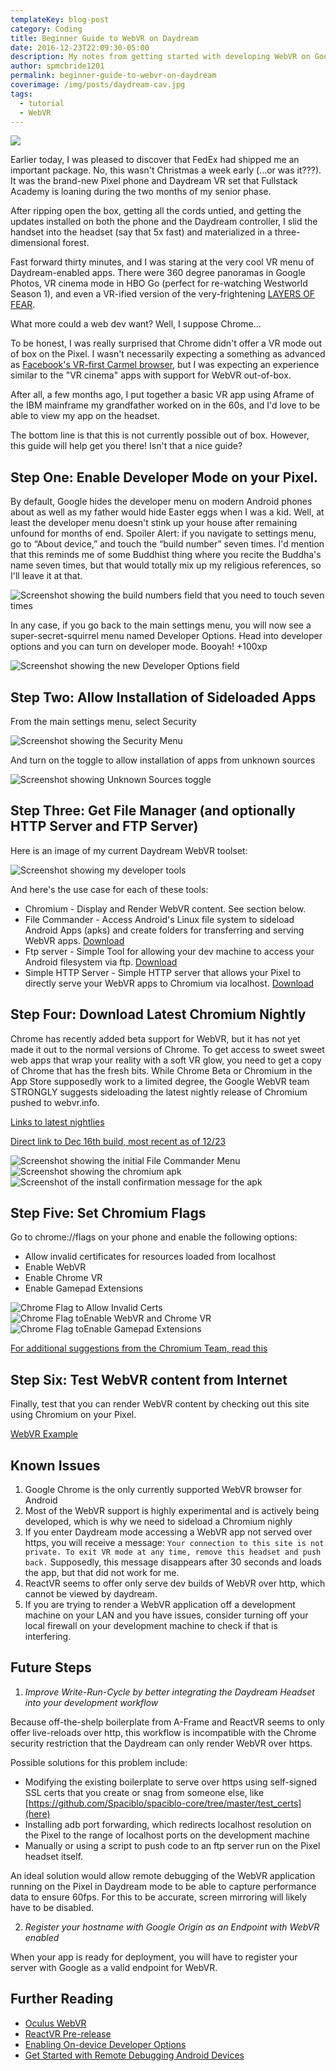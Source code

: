 ```yaml
---
templateKey: blog-post
category: Coding
title: Beginner Guide to WebVR on Daydream
date: 2016-12-23T22:09:30-05:00
description: My notes from getting started with developing WebVR on Google Daydream
author: spmcbride1201
permalink: beginner-guide-to-webvr-on-daydream
coverimage: /img/posts/daydream-cav.jpg
tags:
  - tutorial
  - WebVR
---
```


![](/img/posts/daydream-cav.jpg)

Earlier today, I was pleased to discover that FedEx had shipped me an important package. No, this wasn't Christmas a week early (...or was it???). It was the brand-new Pixel phone and Daydream VR set that Fullstack Academy is loaning during the two months of my senior phase.

After ripping open the box, getting all the cords untied, and getting the updates installed on both the phone and the Daydream controller, I slid the handset into the headset (say that 5x fast) and materialized in a three-dimensional forest.

Fast forward thirty minutes, and I was staring at the very cool VR menu of Daydream-enabled apps. There were 360 degree panoramas in Google Photos, VR cinema mode in HBO Go (perfect for re-watching Westworld Season 1), and even a VR-ified version of the very-frightening [LAYERS OF FEAR](http://uploadvr.com/layers-fear-coming-daydream-year/).

What more could a web dev want? Well, I suppose Chrome...

To be honest, I was really surprised that Chrome didn't offer a VR mode out of box on the Pixel. I wasn't necessarily expecting a something as advanced as [Facebook's VR-first Carmel browser](https://techcrunch.com/2016/10/06/oculus-webvr/), but I was expecting an experience similar to the "VR cinema" apps with support for WebVR out-of-box.

After all, a few months ago, I put together a basic VR app using Aframe of the IBM mainframe my grandfather worked on in the 60s, and I'd love to be able to view my app on the headset.

The bottom line is that this is not currently possible out of box. However, this guide will help get you there! Isn't that a nice guide?

## Step One: Enable Developer Mode on your Pixel.

By default, Google hides the developer menu on modern Android phones about as well as my father would hide Easter eggs when I was a kid. Well, at least the developer menu doesn't stink up your house after remaining unfound for months of end. Spoiler Alert: if you navigate to settings menu, go to “About device,” and touch the “build number” seven times. I'd mention that this reminds me of some Buddhist thing where you recite the Buddha's name seven times, but that would totally mix up my religious references, so I'll leave it at that.

<img alt='Screenshot showing the build numbers field that you need to touch seven times' src='/img/posts/daydream/unlock-developer-options.jpg' style='max-width: 540px;'>

In any case, if you go back to the main settings menu, you will now see a super-secret-squirrel menu named Developer Options. Head into developer options and you can turn on developer mode. Booyah! +100xp

<img alt='Screenshot showing the new Developer Options field' src='/img/posts/daydream/developer-options.jpg' style='max-width: 540px;'>

<!--![Screenshot showing the new Developer Options field](/img/posts/daydream/developer-options.jpg)-->

## Step Two: Allow Installation of Sideloaded Apps

From the main settings menu, select Security

<img alt='Screenshot showing the Security Menu' src='/img/posts/daydream/security-settings.jpg' style='max-width: 540px;'>

And turn on the toggle to allow installation of apps from unknown sources

<img alt='Screenshot showing Unknown Sources toggle' src='/img/posts/daydream/install-from-unknown-sources.jpg' style='max-width: 540px;'>

## Step Three: Get File Manager (and optionally HTTP Server and FTP Server)

Here is an image of my current Daydream WebVR toolset:

<img alt='Screenshot showing my developer tools' src='/img/posts/daydream/current-dev-tools.png' style='max-width: 540px;'>
<!--![Screenshot showing the new Developer Options field](/img/posts/daydream/current-dev-tools.png)-->

And here's the use case for each of these tools:

* Chromium - Display and Render WebVR content. See section below.
* File Commander - Access Android's Linux file system to sideload Android Apps (apks) and create folders for transferring and serving WebVR apps. [Download](https://play.google.com/store/apps/details?id=com.mobisystems.fileman)
* Ftp server - Simple Tool for allowing your dev machine to access your Android filesystem via ftp. [Download](https://play.google.com/store/apps/details?id=com.theolivetree.ftpserver)
* Simple HTTP Server - Simple HTTP server that allows your Pixel to directly serve your WebVR apps to Chromium via localhost. [Download](https://play.google.com/store/apps/details?id=jp.ubi.common.http.server)

## Step Four: Download Latest Chromium Nightly

Chrome has recently added beta support for WebVR, but it has not yet made it out to the normal versions of Chrome. To get access to sweet sweet web apps that wrap your reality with a soft VR glow, you need to get a copy of Chrome that has the fresh bits. While Chrome Beta or Chromium in the App Store supposedly work to a limited degree, the Google WebVR team STRONGLY suggests sideloading the latest nightly release of Chromium pushed to webvr.info.

[Links to latest nightlies](https://webvr.info/get-chrome/)

[Direct link to Dec 16th build, most recent as of 12/23](https://drive.google.com/file/d/0B8dt3TGgfXfiU0RKVGFNLVh0ME0/view?usp=drive_web)

<img alt='Screenshot showing the initial File Commander Menu' src='/img/posts/daydream/file-commander-menu.jpg' style='max-width: 540px;'>
<img alt='Screenshot showing the chromium apk' src='/img/posts/daydream/select-chromium-apk.jpg' style='max-width: 540px;'>
<img alt='Screenshot of the install confirmation message for the apk' src='/img/posts/daydream/install-chromium.jpg' style='max-width: 540px;'>

## Step Five: Set Chromium Flags

Go to chrome://flags on your phone and enable the following options:

* Allow invalid certificates for resources loaded from localhost
* Enable WebVR
* Enable Chrome VR
* Enable Gamepad Extensions

<img alt='Chrome Flag to Allow Invalid Certs' src='/img/posts/daydream/allow-invalid-certs.jpg' style='max-width: 540px;'>
<img alt='Chrome Flag toEnable WebVR and Chrome VR' src='/img/posts/daydream/enable-webvr.jpg' style='max-width: 540px;'>
<img alt='Chrome Flag toEnable Gamepad Extensions' src='/img/posts/daydream/gamepad-extensions.jpg' style='max-width: 540px;'>

[For additional suggestions from the Chromium Team, read this](https://docs.google.com/document/d/1g02qHfX85vSRSOkWm9k33I0b7VuyN79md9U9t6MIa4E/edit)

## Step Six: Test WebVR content from Internet

Finally, test that you can render WebVR content by checking out this site using Chromium on your Pixel.

[WebVR Example](https://threejs.org/examples/webvr_cubes.html)

## Known Issues

1.  Google Chrome is the only currently supported WebVR browser for Android
2.  Most of the WebVR support is highly experimental and is actively being developed, which is why we need to sideload a Chromium nighly
3.  If you enter Daydream mode accessing a WebVR app not served over https, you will receive a message: `Your connection to this site is not private. To exit VR mode at any time, remove this headset and push back.` Supposedly, this message disappears after 30 seconds and loads the app, but that did not work for me.
4.  ReactVR seems to offer only serve dev builds of WebVR over http, which cannot be viewed by daydream.
5.  If you are trying to render a WebVR application off a development machine on your LAN and you have issues, consider turning off your local firewall on your development machine to check if that is interfering.

## Future Steps

1.  _Improve Write-Run-Cycle by better integrating the Daydream Headset into your development workflow_

Because off-the-shelp boilerplate from A-Frame and ReactVR seems to only offer live-reloads over http, this workflow is incompatible with the Chrome security restriction that the Daydream can only render WebVR over https.

Possible solutions for this problem include:

* Modifying the existing boilerplate to serve over https using self-signed SSL certs that you create or snag from someone else, like [https://github.com/Spaciblo/spaciblo-core/tree/master/test_certs](here)
* Installing adb port forwarding, which redirects localhost resolution on the Pixel to the range of localhost ports on the development machine
* Manually or using a script to push code to an ftp server run on the Pixel headset itself.

An ideal solution would allow remote debugging of the WebVR application running on the Pixel in Daydream mode to be able to capture performance data to ensure 60fps. For this to be accurate, screen mirroring will likely have to be disabled.

2.  _Register your hostname with Google Origin as an Endpoint with WebVR enabled_

When your app is ready for deployment, you will have to register your server with Google as a valid endpoint for WebVR.

## Further Reading

* [Oculus WebVR](https://techcrunch.com/2016/10/06/oculus-webvr/)
* [ReactVR Pre-release](https://developer.oculus.com/blog/introducing-the-react-vr-pre-release/)
* [Enabling On-device Developer Options](https://developer.android.com/studio/run/device.html#developer-device-options)
* [Get Started with Remote Debugging Android Devices](https://developers.google.com/web/tools/chrome-devtools/remote-debugging/)
